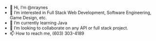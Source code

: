 - 👋 Hi, I’m @nraynes
- 👀 I’m interested in Full Stack Web Development, Software Engineering, Game Design, etc.
- 🌱 I’m currently learning Java
- 💞️ I’m looking to collaborate on any API or full stack project.
- 📫 How to reach me, (603) 303-4189

<!---
nraynes/nraynes is a ✨ special ✨ repository because its `README.md` (this file) appears on your GitHub profile.
You can click the Preview link to take a look at your changes.
--->

